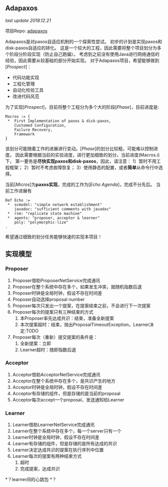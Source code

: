 Adapaxos
-----

*last update 2018.12.21*

项目Repo: [adapaxos](https://github.com/SwimilTylers/adapaxos)

Adapaxos是对paxos自适应机制的一个探索性尝试。
初步的计划是实现paxos和disk-paxos自适应的转化。
这是一个较大的工程，因此需要将整个项目划分为多个阶段分阶段实现（防止自己跑偏）。
考虑到之前没有使用Java进行网络通信的经验，因此需要从较基础的部分开始实现。
对于Adapaxos项目，希望能够做到[*Prospect*]：

+ 代码功能实现
+ 工程化管理
+ 自动化检验工具
+ 改进代码风范

为了实现[*Prospect*]，目前将整个工程分为多个大的阶段[*Phase*]，目前进度是:
```
Macros := { 
 *  First Implementation of paxos & disk-paxos,
    Customed Configuration,
    Failure Recovery,
    Framework
}
```

该划分可能随着工作的进展进行变动。[*Phase*]的划分比较粗，可能难以控制进度。
因此需要根据当前的实验进度，进行更加细致的划分。当前进度(Macros.i)下，
第一要务是**尽快实现paxos和disk-paxos**，因此，请注意：
1）暂时不用工程框架；
2）暂时不考虑故障恢复；
3）使用静态的配置，或者**简单**从命令行中选择。

当前[*Micros*]为**paxos实现**，完成的工作为[*Echo Agenda*]，完成不分先后。
当前工作进展有

```pseudocode
Def Echo :=
 *  scmodel: "simple network establishment"
    javadoc: "sufficient comments with javadoc"
 *  rsm: "replicate state machine"
 *  agents: "proposer, acceptor & learner"
    poly: "polymorphic-lize"
.
```

希望通过细致的划分任务能够快速的实现本项目！

## 实现模型

### Proposer

1. Proposer借助ProposerNetService完成通讯
2. Proposer在整个系统中存在多个，如果发生冲突，就随机指数后退
3. Proposer时钟是全局时钟，假设不存在时间差
4. Proposer自动选择proposal number
5. Proposer每次只发出一个提案，在提案结束之前，不会进行下一次提案
6. Proposer每次的提案只有三种结束的方式
   1. 本Proposer率先达成共识：结束，准备全新提案
   2. 本次提案超时：结束，抛出ProposalTimeoutException，Learner决定:TODO
7. Proposer每次（重新）提交提案的条件是：
   1. 全新提案：立即
   2. Learner超时：随即指数后退

### Acceptor

1. Acceptor借助AcceptorNetService完成通讯
2. Acceptor在整个系统中存在多个，是共识产生的地方
3. Acceptor时钟是全局时钟，假设不存在时间差
4. Acceptor有存储的组件，但是存储的是当前的proposal
5. Acceptor每次accept一个proposal，发送通知给Learner

### Learner

1. Learner借助LearnerNetService完成通讯
2. Learner在整个系统中存在多个，每一个server只有一个
3. Learner时钟是全局时钟，假设不存在时间差
4. Learner有存储的组件，但是存储的是所有达成的共识
5. Learner决定达成共识的提案在执行序列中位置
6. Learner每次的提案有两种结束方式
   1. 超时
   2. 完成提案，达成共识

*？learner间的心跳包 *？